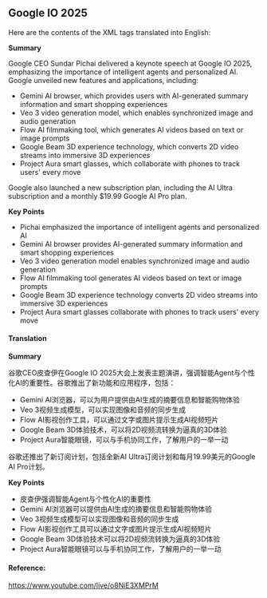 ## Google IO 2025

Here are the contents of the <document> XML tags translated into English:

**Summary**

Google CEO Sundar Pichai delivered a keynote speech at Google IO 2025, emphasizing the importance of intelligent agents and personalized AI. Google unveiled new features and applications, including:

* Gemini AI browser, which provides users with AI-generated summary information and smart shopping experiences
* Veo 3 video generation model, which enables synchronized image and audio generation
* Flow AI filmmaking tool, which generates AI videos based on text or image prompts
* Google Beam 3D experience technology, which converts 2D video streams into immersive 3D experiences
* Project Aura smart glasses, which collaborate with phones to track users' every move

Google also launched a new subscription plan, including the AI Ultra subscription and a monthly $19.99 Google AI Pro plan.

**Key Points**

* Pichai emphasized the importance of intelligent agents and personalized AI
* Gemini AI browser provides AI-generated summary information and smart shopping experiences
* Veo 3 video generation model enables synchronized image and audio generation
* Flow AI filmmaking tool generates AI videos based on text or image prompts
* Google Beam 3D experience technology converts 2D video streams into immersive 3D experiences
* Project Aura smart glasses collaborate with phones to track users' every move

#### Translation 

**Summary**

谷歌CEO皮查伊在Google IO 2025大会上发表主题演讲，强调智能Agent与个性化AI的重要性。谷歌推出了新功能和应用程序，包括：

* Gemini AI浏览器，可以为用户提供由AI生成的摘要信息和智能购物体验
* Veo 3视频生成模型，可以实现图像和音频的同步生成
* Flow AI影视创作工具，可以通过文字或图片提示生成AI视频短片
* Google Beam 3D体验技术，可以将2D视频流转换为逼真的3D体验
* Project Aura智能眼镜，可以与手机协同工作，了解用户的一举一动

谷歌还推出了新订阅计划，包括全新AI Ultra订阅计划和每月19.99美元的Google AI Pro计划。

**Key Points**

* 皮查伊强调智能Agent与个性化AI的重要性
* Gemini AI浏览器可以提供由AI生成的摘要信息和智能购物体验
* Veo 3视频生成模型可以实现图像和音频的同步生成
* Flow AI影视创作工具可以通过文字或图片提示生成AI视频短片
* Google Beam 3D体验技术可以将2D视频流转换为逼真的3D体验
* Project Aura智能眼镜可以与手机协同工作，了解用户的一举一动

#### Reference: 

https://www.youtube.com/live/o8NiE3XMPrM